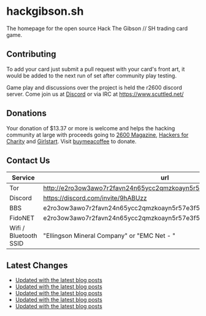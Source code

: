 # hackgibson.sh
The homepage for the open source Hack The Gibson // SH trading card game.


## Contributing

To add your card just submit a pull request with your card's front art, it would be added to the next run of set after community play testing.

Game play and discussions over the project is held the r2600 discord server. Come join us at [Discord](https://discord.com/invite/9hABUzz) or via IRC at https://www.scuttled.net/


## Donations

Your donation of $13.37 or more is welcome and helps the hacking community at large with proceeds going to [2600 Magazine](https://2600.com/), [Hackers for Charity](https://hackersforcharity.org) and [Girlstart](https://girlstart.org).  Visit [buymeacoffee](https://www.buymeacoffee.com/hackgibson.sh) to donate.


## Contact Us

Service | url
-|-
Tor | http://e2ro3ow3awo7r2favn24n65ycc2qmzkoayn5r57e3f56nvjwdcgg32ad.onion
Discord | https://discord.com/invite/9hABUzz
BBS | e2ro3ow3awo7r2favn24n65ycc2qmzkoayn5r57e3f56nvjwdcgg32ad.onion:23
FidoNET | e2ro3ow3awo7r2favn24n65ycc2qmzkoayn5r57e3f56nvjwdcgg32ad.onion:24554
Wifi / Bluetooth SSID | "Ellingson Mineral Company" or "EMC Net - <fidonet address>"

## Latest Changes
<!-- BLOG-POST-LIST:START -->
- [Updated with the latest blog posts](https://github.com/DFW2600/hackgibson.sh/commit/ed4d6d9efd3d4b4ba7888ccecf4079327eb4f7e6)
- [Updated with the latest blog posts](https://github.com/DFW2600/hackgibson.sh/commit/e7e80f7432c12749999373723d293596885d228a)
- [Updated with the latest blog posts](https://github.com/DFW2600/hackgibson.sh/commit/e1e1b7be26c2ea6125b1eb509207ef5ab8b2688f)
- [Updated with the latest blog posts](https://github.com/DFW2600/hackgibson.sh/commit/9c74fdbd28d3b13331edf17ca322b89275b4a966)
- [Updated with the latest blog posts](https://github.com/DFW2600/hackgibson.sh/commit/524744379a9a6ccd305a4d7f6109e17d49b3aa88)
<!-- BLOG-POST-LIST:END -->
